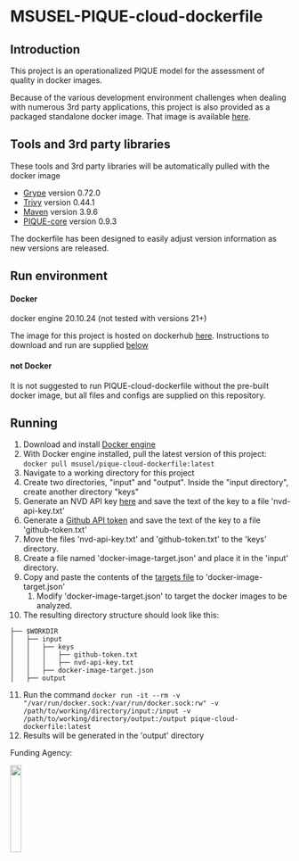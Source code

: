 # MSUSEL-PIQUE-cloud-dockerfile

## Introduction
This project is an operationalized PIQUE model for the assessment of quality in docker images.

Because of the various development environment challenges when dealing with numerous 3rd party applications, 
this project is also provided as a packaged standalone docker image. That image is available 
[here](https://hub.docker.com/repository/docker/msusel/pique-cloud-dockerfile/general).

## Tools and 3rd party libraries
These tools and 3rd party libraries will be automatically pulled with the docker image
* [Grype](https://github.com/anchore/grype) version 0.72.0
* [Trivy](https://github.com/aquasecurity/trivy) version 0.44.1
* [Maven](https://github.com/apache/maven) version 3.9.6
* [PIQUE-core](https://github.com/MSUSEL/msusel-pique) version 0.9.3

The dockerfile has been designed to easily adjust version information as new versions are released. 

## Run environment
#### Docker
docker engine 20.10.24 (not tested with versions 21+)

The image for this project is hosted on dockerhub 
[here](https://hub.docker.com/repository/docker/msusel/pique-cloud-dockerfile/general). Instructions to download 
and run are supplied [below](##Running)


#### not Docker
It is not suggested to run PIQUE-cloud-dockerfile without the pre-built docker image, but all files and configs 
are supplied on this repository. 


## Running
1. Download and install [Docker engine](https://docs.docker.com/engine/install/)
2. With Docker engine installed, pull the latest version of this project:
`docker pull msusel/pique-cloud-dockerfile:latest`
3. Navigate to a working directory for this project
4. Create two directories, "input" and "output". Inside the "input directory", create another directory "keys"
5. Generate an NVD API key [here](https://nvd.nist.gov/developers/request-an-api-key) and save the text of the key to a file 'nvd-api-key.txt'
6. Generate a [Github API token](https://docs.github.com/en/authentication/keeping-your-account-and-data-secure/managing-your-personal-access-tokens) and save the text of the key to a file 'github-token.txt' 
7. Move the files 'nvd-api-key.txt' and 'github-token.txt' to the 'keys' directory.
8. Create a file named 'docker-image-target.json' and place it in the 'input' directory.
9. Copy and paste the contents of the [targets file](input/docker-image-target.json) to 'docker-image-target.json'
    1. Modify 'docker-image-target.json' to target the docker images to be analyzed.
10. The resulting directory structure should look like this:
```
├── $WORKDIR
│   ├── input
│   │   ├── keys
│   │   │   ├── github-token.txt
│   │   │   ├── nvd-api-key.txt
│   │   ├── docker-image-target.json
│   ├── output
```
11. Run the command `docker run -it --rm -v "/var/run/docker.sock:/var/run/docker.sock:rw" -v /path/to/working/directory/input:/input -v /path/to/working/directory/output:/output pique-cloud-dockerfile:latest`
12. Results will be generated in the 'output' directory

Funding Agency: 

[<img src="https://www.cisa.gov/profiles/cisad8_gov/themes/custom/gesso/dist/images/backgrounds/6fdaa25709d28dfb5cca.svg" width="20%" height="20%">](https://www.cisa.gov/)
